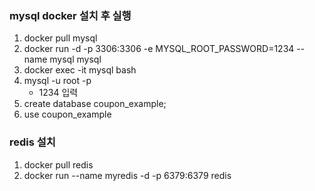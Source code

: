 ### mysql docker 설치 후 실행
1. docker pull mysql
2. docker run -d -p 3306:3306 -e MYSQL_ROOT_PASSWORD=1234 --name mysql mysql
3. docker exec -it mysql bash
4. mysql -u root -p
    - 1234 입력
5. create database coupon_example;
6. use coupon_example

### redis 설치
1. docker pull redis
2. docker run --name myredis -d -p 6379:6379 redis